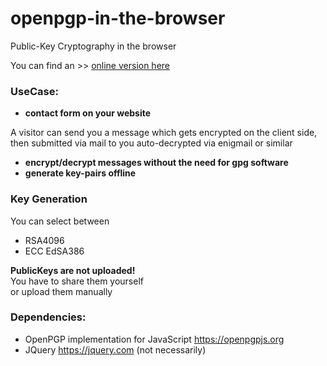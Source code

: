 # openpgp-in-the-browser

Public-Key Cryptography in the browser

You can find an >> <a href="https://patrickgawron.com/openpgp-in-the-browser/">online version here</a>

### UseCase:
* **contact form on your website**

A visitor can send you a message which gets encrypted on the client side, 
then submitted via mail to you
auto-decrypted via enigmail or similar
* **encrypt/decrypt messages without the need for gpg software**
* **generate key-pairs offline**

### Key Generation
You can select between
* RSA4096
* ECC EdSA386

**PublicKeys are not uploaded!**\
You have to share them yourself\
or upload them manually

### Dependencies:
- OpenPGP implementation for JavaScript https://openpgpjs.org
- JQuery https://jquery.com (not necessarily)